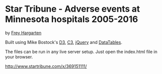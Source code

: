 Star Tribune - Adverse events at Minnesota hospitals 2005-2016
================

by [Frey Hargarten](https://github.com/jeffhargarten)

Built using Mike Bostock's [D3](https://github.com/mbostock/d3), [C3](https://github.com/masayuki0812/c3), [jQuery](https://github.com/jquery/jquery) and [DataTables](https://www.datatables.net/).

The files can be run in any live server setup. Just open the index.html file in your browser.

http://www.startribune.com/x/369151111/